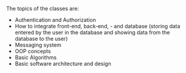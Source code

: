 The topics of the classes are:
- Authentication and Authorization
- How to integrate front-end, back-end, - and database (storing data entered by the user in the database and showing data from the database to the user)
- Messaging system
- OOP concepts
- Basic Algorithms
- Basic software architecture and design
